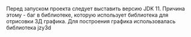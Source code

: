 Перед запуском проекта следует выставить версию JDK 11. Причина этому - баг в библиотеке, которую использует библиотека для отрисовки 3Д графика. Для построения графика использовалась библиотека jzy3d